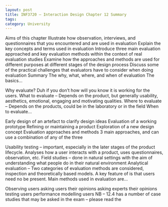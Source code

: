 ```yaml
---
layout: post
title: INF3720 – Interaction Design Chapter 12 Summary
tags: 
category: University
---
```

Aims of this chapter
Illustrate how observation, interviews, and questionnaires that you encountered and are used in evaluation
Explain the key concepts and terms used in evaluation
Introduce three main evaluation approached and key evaluation methods within the context of real evaluation studies
Examine how the approaches and methods are used for different purposes at different stages of the design process
Discuss some of the practical challenges that evaluators have to consider when doing evaluation
Summary
The why, what, where, and when of evaluation
The basics…

Why evaluate? Duh if you don’t how will you know it is working for the users.
What to evaluate – Depends on the product, but generally usability, aesthetics, emotional, engaging and motivating qualities.
Where to evaluate – Depends on the products, could be in the laboratory or in the field
When to evaluate…

Early design of an artefact to clarify design  ideas
Evaluation of a working prototype
Refining or maintaining a product
Exploration of a new design concept
Evaluation approaches and methods
3 main approaches, and can use a combination of any of the three

Usability testing – important, especially in the later stages of the product lifecycle. Analyses how a user interacts with a product, uses questionnaires, observation, etc.
Field studies – done in natural settings with the aim of understanding what people do in their natural environment
Analytical evaluation – Two categories of evaluation methods are considered, inspection and theoretically based models. A key feature of is that users need no be present.
Main methods used in evaluation are…

Observing users
asking users their opinions
asking experts their opinions
testing users performance
modelling users
NB – 12.4 has a number of case studies that may be asked in the exam – please read the